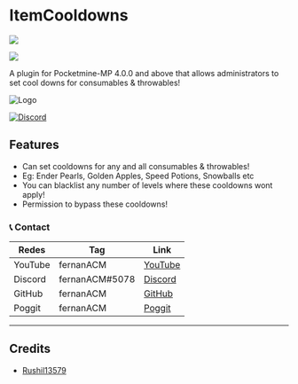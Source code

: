 # ItemCooldowns
[![](https://poggit.pmmp.io/shield.state/ItemCooldowns-PM4)](https://poggit.pmmp.io/p/ItemCooldowns-PM4)

[![](https://poggit.pmmp.io/shield.api/ItemCooldowns-PM4)](https://poggit.pmmp.io/p/ItemCooldowns-PM4)

A plugin for Pocketmine-MP 4.0.0 and above that allows administrators to set cool downs for consumables &amp; throwables!

![Logo](https://user-images.githubusercontent.com/83558341/177044167-1c01bdf6-5033-45b3-be49-fb4496a06e57.png)

<a href="https://discord.gg/YyE9XFckqb"><img src="https://img.shields.io/discord/837701868649709568?label=discord&color=7289DA&logo=discord" alt="Discord" /></a>

## Features

- Can set cooldowns for any and all consumables & throwables!
- Eg: Ender Pearls, Golden Apples, Speed Potions, Snowballs etc
- You can blacklist any number of levels where these cooldowns wont apply!
- Permission to bypass these cooldowns!

### 📞 Contact 
| Redes | Tag | Link |
|-------|-------------|------|
| YouTube | fernanACM | [YouTube](https://www.youtube.com/channel/UC-M5iTrCItYQBg5GMuX5ySw) | 
| Discord | fernanACM#5078 | [Discord](https://discord.gg/YyE9XFckqb) |
| GitHub | fernanACM | [GitHub](https://github.com/fernanACM)
| Poggit | fernanACM | [Poggit](https://poggit.pmmp.io/ci/fernanACM)
****

## Credits
- [Rushil13579](https://github.com/Rushil13579)
